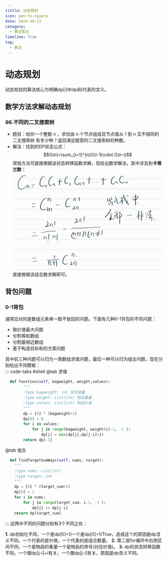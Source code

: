 ```yaml
---
tittle: 动态规划
icon: pen-to-square
date: 2024-10-13
category:
  - 算法笔记
timeline: True
tag:
  - 算法
--- 
```

# 动态规划
动态规划的算法核心为明确dp[i]中dp和i代表的含义。
<!-- more -->
## 数学方法求解动态规划
### 96.不同的二叉搜索树
- 题目：给你一个整数 n ，求恰由 n 个节点组成且节点值从 1 到 n 互不相同的 二叉搜索树 有多少种？返回满足题意的二叉搜索树的种数。
- 解法：找到的DP状态公式： 
$$G(n)=\sum_{i=1}^{n}G(i-1)\cdot G(n-i)$$
常规方法可直接根据该状态转移函数求解，现给出数学解法，其中涉及到**卡塔兰数：**  
 ![](<SmartSelect_20241014_152901_Samsung Notes.jpg>)  
直接根据该组合数求解即可。
## 背包问题
### 0-1背包  
通常应对的是数组元素单一取不放回的问题。下面有几种0-1背包的不同问题：  
- 取价值最大问题
- 分割等和数组
- 分割最相近数组
- 基于构造目标和的方案问题    

其中前三种问题可以归为一类数组求值问题，最后一种可以归为组合问题。现在分别给出不同模板：  
::: code-tabs
#shell
@tab 求值
```python
  def function(self, bagweight, weight,values):
        """
        :type bagweight: int 背包容量
        :type weight: List[int] 物品重量
        :type values: List[int] 物品价值
        """
        dp = [0] * (bagweight+1)
        dp[0] = 0
        for i in values:
            for j in range(bagweight, weight(i)-1, -1 ):
                dp[j] = max(dp[j],dp[j-i]+i)
        return dp[-1]
```
@tab 组合
```python
  def findTargetSumWays(self, nums, target):
    """
    :type nums: List[int]
    :type target: int
    """
    dp = [0] * (target_sum+1)
    dp[0] = 1
    for i in nums:
        for j in range(target_sum, i-1, -1 ):
            dp[j] += dp[j-i]
    return dp[target_sum]
```
::: 
这两中不同的问题分别有3个不同之处：  

**1.** dp初始化不同，一个是dp[0]=0一个是dp[0]=1/True，造成这个的原因是dp含义不同，一个代表的是价值，一个代表的是组合数量。
**2.** 第二层for循环中右侧区间不同，一个是物品的重量一个是物品的序号(对应价值)。
**3.** dp的状态转移函数不同，一个跟dp[j-i]+i有关，一个跟dp[j-i]有关，原因是dp含义不同。